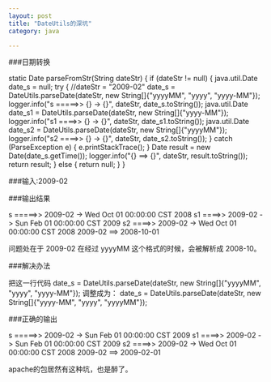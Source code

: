 ```yaml
---
layout: post
title: "DateUtils的深坑"
category: java

---
```


###日期转换

static Date parseFromStr(String dateStr) {
  if (dateStr != null) {
    java.util.Date date_s = null;
    try {
      //dateStr = "2009-02"
      date_s = DateUtils.parseDate(dateStr, new String[]{"yyyyMM", "yyyy", "yyyy-MM"});
      logger.info("s =====>> {} -> {}", dateStr, date_s.toString());
      java.util.Date date_s1 = DateUtils.parseDate(dateStr, new String[]{"yyyy-MM"});
      logger.info("s1 ====>> {} -> {}", dateStr, date_s1.toString());
      java.util.Date date_s2 = DateUtils.parseDate(dateStr, new String[]{"yyyyMM"});
      logger.info("s2 ====>> {} -> {}", dateStr, date_s2.toString());
    } catch (ParseException e) {
      e.printStackTrace();
    }
    Date result = new Date(date_s.getTime());
    logger.info("{} ==> {}", dateStr, result.toString());
    return result;
  } else {
    return null;
  }
}

###输入:2009-02

###输出结果

s =====>> 2009-02 -> Wed Oct 01 00:00:00 CST 2008
s1 ====>> 2009-02 -> Sun Feb 01 00:00:00 CST 2009
s2 ====>> 2009-02 -> Wed Oct 01 00:00:00 CST 2008
2009-02 ==> 2008-10-01

问题处在于 2009-02 在经过 yyyyMM 这个格式的时候，会被解析成 2008-10。

###解决办法

把这一行代码
      date_s = DateUtils.parseDate(dateStr, new String[]{"yyyyMM", "yyyy", "yyyy-MM"});
调整成为：
      date_s = DateUtils.parseDate(dateStr, new String[]{"yyyy-MM", "yyyy", "yyyyMM"});

###正确的输出

s =====>> 2009-02 -> Sun Feb 01 00:00:00 CST 2009
s1 ====>> 2009-02 -> Sun Feb 01 00:00:00 CST 2009
s2 ====>> 2009-02 -> Wed Oct 01 00:00:00 CST 2008
2009-02 ==> 2009-02-01


apache的包居然有这种坑，也是醉了。
